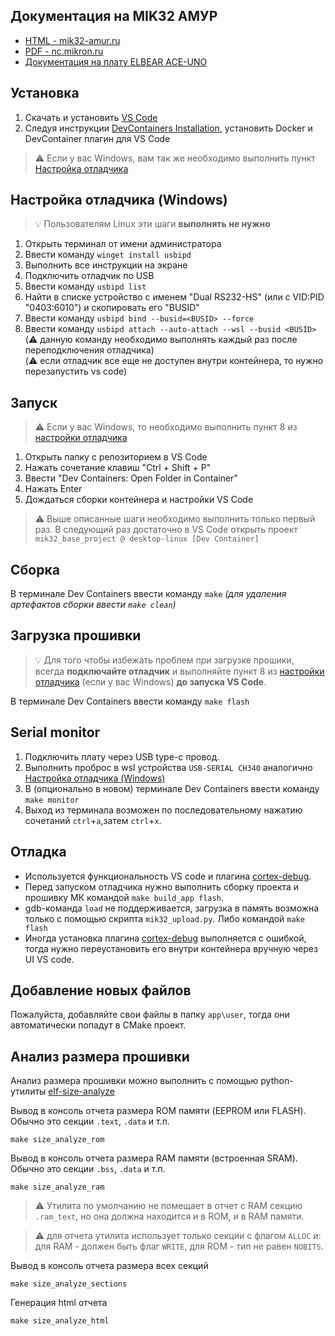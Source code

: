 ## Документация на MIK32 АМУР
 * [HTML - mik32-amur.ru](https://mik32-amur.ru/)
 * [PDF - nc.mikron.ru](https://nc.mikron.ru/s/keWGji8jfmsPeDo/download)
 * [Документация на плату ELBEAR ACE-UNO](https://elron.tech/wp-content/uploads/2024/09/opisanie-elbear-ace_uno-rev.1.1-11.08.1-a3.pdf?swcfpc=1)


## Установка
1. Скачать и установить [VS Code](https://code.visualstudio.com/)
2. Следуя инструкции [DevContainers Installation](https://code.visualstudio.com/docs/devcontainers/containers#_installation), установить Docker и DevContainer плагин для VS Code

> :warning: Если у вас Windows, вам так же необходимо выполнить пункт [Настройка отладчика](#настройка-отладчика)

## Настройка отладчика (Windows)
> :bulb: Пользователям Linux эти шаги **выполнять не нужно**
1. Открыть терминал от имени администратора
2. Ввести команду `winget install usbipd`
3. Выполнить все инструкции на экране
4. Подключить отладчик по USB
5. Ввести команду `usbipd list`
6. Найти в списке устройство с именем "Dual RS232-HS" (или с VID:PID "0403:6010") и скопировать его "BUSID" <br>
7. Ввести команду `usbipd bind --busid=<BUSID> --force`
8. Ввести команду `usbipd attach --auto-attach --wsl --busid <BUSID>` <br>
(:warning: данную команду необходимо выполнять каждый раз после переподключения отладчика) <br>
(:warning: если отладчик все еще не доступен внутри контейнера, то нужно перезапустить vs code)

## Запуск
> :warning: Если у вас Windows, то необходимо выполнить пункт 8 из [настройки отладчика](#настройка-отладчика)
1. Открыть папку с репозиторием в VS Code
2. Нажать сочетание клавиш "Ctrl + Shift + P"
3. Ввести "Dev Containers: Open Folder in Container"
4. Нажать Enter
5. Дождаться сборки контейнера и настройки VS Code

> :warning: Выше описанные шаги необходимо выполнить только первый раз.
В следующий раз достаточно в VS Code открыть проект `mik32_base_project @ desktop-linux [Dev Container]`

## Сборка
В терминале Dev Containers ввести команду `make`
*(для удаления артефактов сборки ввести `make clean`)*

## Загрузка прошивки
> :bulb: Для того чтобы избежать проблем при загрузке прошики, всегда **подключайте отладчик** и выполняйте пункт 8 из [настройки отладчика](#настройка-отладчика) (если у вас Windows) **до запуска VS Code**.

В терминале Dev Containers ввести команду `make flash`

## Serial monitor

1. Подключить плату через USB type-c провод.
2. Выполнить проброс в wsl устройства `USB-SERIAL CH340` аналогично [Настройка отладчика (Windows)](#Настройка-отладчика-(Windows))
3. В (опционально в новом) терминале Dev Containers ввести команду `make monitor`
4. Выход из терминала возможен по последовательному нажатию сочетаний `ctrl`+`a`,затем `ctrl`+`x`.

## Отладка

* Используется функциональность VS code и плагина [cortex-debug](https://github.com/Marus/cortex-debug).
* Перед запуском отладчика нужно выполнить сборку проекта и прошивку МК командой `make build_app flash`.
* gdb-команда `load` не поддерживается, загрузка в память возможна только с помощью скрипта `mik32_upload.py`. Либо командой `make flash`
* Иногда установка плагина [cortex-debug](https://github.com/Marus/cortex-debug) выполняется с ошибкой, тогда нужно переустановить его внутри контейнера вручную через UI VS code.

## Добавление новых файлов
Пожалуйста, добавляйте свои файлы в папку `app\user`, тогда они автоматически попадут в CMake проект.

## Анализ размера прошивки

Анализ размера прошивки можно выполнить с помощью python-утилиты [elf-size-analyze](https://github.com/jedrzejboczar/elf-size-analyze)

Вывод в консоль отчета размера ROM памяти (EEPROM или FLASH). Обычно это секции `.text`, `.data` и т.п.
```
make size_analyze_rom
```

Вывод в консоль отчета размера RAM памяти (встроенная SRAM). Обычно это секции `.bss`, `.data` и т.п.
```
make size_analyze_ram
```
> :warning: Утилита по умолчанию не помещает в отчет с RAM секцию `.ram_text`, но она должна находится и в ROM, и в RAM памяти.

> :warning: для отчета утилита использует только секции с флагом `ALLOC` и:
  для RAM - должен быть флаг `WRITE`, для ROM - тип не равен `NOBITS`.

Вывод в консоль отчета размера всех секций
```
make size_analyze_sections
```

Генерация html отчета
```
make size_analyze_html
```
